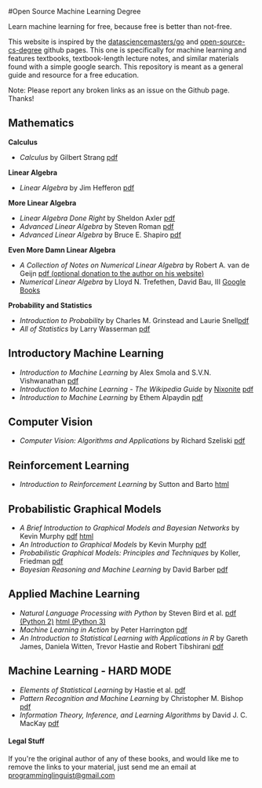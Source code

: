 #Open Source Machine Learning Degree

Learn machine learning for free, because free is better than not-free.

This website is inspired by the <a href='https://github.com/datasciencemasters/go'>datasciencemasters/go</a> and <a href='https://github.com/mvillaloboz/open-source-cs-degree'>open-source-cs-degree</a> github pages. This one is specifically for machine learning and features textbooks, textbook-length lecture notes, and similar materials found with a simple google search. This repository is meant as a general guide and resource for a free education. 

Note: Please report any broken links as an issue on the Github page. Thanks!

## Mathematics

**Calculus**

  * *Calculus* by Gilbert Strang <a href='http://ocw.mit.edu/ans7870/resources/Strang/Edited/Calculus/Calculus.pdf'>pdf</a>

**Linear Algebra**

  * *Linear Algebra* by Jim Hefferon <a href='http://joshua.smcvt.edu/linearalgebra/'>pdf</a>

**More Linear Algebra**

  * *Linear Algebra Done Right* by Sheldon Axler <a href='http://fetweb.ju.edu.jo/staff/EE/jrahhal/PDF/sc%20-%20Linear%20Algebra%20Done%20Right.pdf'>pdf</a>
  * *Advanced Linear Algebra* by Steven Roman <a href='http://ksu.edu.sa/sites/py/ar/mpy/departments/math/learnResources/ResourceCenter/Documents/Advanced%20Linear%20Algebra%20-%20Steven%20Roman.pdf'>pdf</a>
  * *Advanced Linear Algebra* by Bruce E. Shapiro <a href='http://beshapiro.com/math462/462notes.pdf'>pdf</a>

**Even More Damn Linear Algebra**

  * *A Collection of Notes on Numerical Linear Algebra* by Robert A. van de Geijn <a href='http://www.cs.utexas.edu/users/flame/Notes/NotesOnNLA.pdf'>pdf (optional donation to the author on his website)</a>
  * *Numerical Linear Algebra* by Lloyd N. Trefethen, David Bau, III <a href='https://books.google.com/books?id=bj-Lu6zjWbEC&pg=PA8&source=gbs_toc_r&cad=3#v=onepage&q&f=false'>Google Books</a>

**Probability and Statistics**

  * *Introduction to Probability* by Charles M. Grinstead and Laurie Snell<a href='https://www.dartmouth.edu/~chance/teaching_aids/books_articles/probability_book/amsbook.mac.pdf'>pdf</a>
  * *All of Statistics* by Larry Wasserman <a href='http://www.ic.unicamp.br/~wainer/cursos/1s2013/ml/livro.pdf'>pdf</a>


## Introductory Machine Learning

  * *Introduction to Machine Learning* by Alex Smola and S.V.N. Vishwanathan <a href='http://alex.smola.org/drafts/thebook.pdf'>pdf</a>
  * *Introduction to Machine Learning - The Wikipedia Guide* by <a href='https://github.com/Nixonite'>Nixonite</a> <a href='https://github.com/Nixonite/open-source-machine-learning-degree/raw/master/Introduction%20to%20Machine%20Learning%20-%20Wikipedia.pdf'>pdf</a>
  * *Introduction to Machine Learning* by Ethem Alpaydin <a href='http://stp.lingfil.uu.se/~santinim/ml/2014/Alpaydin2010_IntroductionToMl_2ed.pdf'>pdf</a>

## Computer Vision

  * *Computer Vision: Algorithms and Applications* by Richard Szeliski <a href='http://szeliski.org/Book/drafts/SzeliskiBook_20100903_draft.pdf'>pdf</a>

## Reinforcement Learning 

  * *Introduction to Reinforcement Learning* by Sutton and Barto <a href='http://webdocs.cs.ualberta.ca/~sutton/book/the-book.html'>html</a>

## Probabilistic Graphical Models

  * *A Brief Introduction to Graphical Models and Bayesian Networks* by Kevin Murphy <a href='http://www.cs.ubc.ca/~murphyk/Bayes/bayes_tutorial.pdf'>pdf</a> <a href='http://www.cs.ubc.ca/~murphyk/Bayes/bnintro.html'>html</a>
  * *An Introduction to Graphical Models* by Kevin Murphy <a href='http://www.cs.ubc.ca/~murphyk/Papers/intro_gm.pdf'>pdf</a>
  * *Probabilistic Graphical Models: Principles and Techniques* by Koller, Friedman <a href='http://vk.com/doc168073_304660839?hash=39a33dd8aa6b141d8a&dl=b667454bc650f66cc0'>pdf</a>
  * *Bayesian Reasoning and Machine Learning* by David Barber <a href='http://web4.cs.ucl.ac.uk/staff/D.Barber/textbook/090310.pdf'>pdf</a>

## Applied Machine Learning

  * *Natural Language Processing with Python* by Steven Bird et al. <a href='http://victoria.lviv.ua/html/fl5/NaturalLanguageProcessingWithPython.pdf' >pdf (Python 2)</a> <a href='http://www.nltk.org/book/'> html (Python 3)</a>
  * *Machine Learning in Action* by Peter Harrington <a href='http://www2.ift.ulaval.ca/~chaib/IFT-4102-7025/public_html/Fichiers/Machine_Learning_in_Action.pdf'>pdf</a>
  * *An Introduction to Statistical Learning with Applications in R* by Gareth James, Daniela Witten, Trevor Hastie and Robert Tibshirani <a href='http://www-bcf.usc.edu/~gareth/ISL/ISLR%20Fourth%20Printing.pdf'>pdf</a>

## Machine Learning - HARD MODE

  * *Elements of Statistical Learning* by Hastie et al. <a href='http://statweb.stanford.edu/~tibs/ElemStatLearn/'>pdf</a>
  * *Pattern Recognition and Machine Learning* by Christopher M. Bishop <a href='http://www.rmki.kfki.hu/~banmi/elte/Bishop%20-%20Pattern%20Recognition%20and%20Machine%20Learning.pdf'>pdf</a>
  * *Information Theory, Inference, and Learning Algorithms* by David J. C. MacKay <a href='http://www.inference.phy.cam.ac.uk/itprnn/book.pdf'>pdf</a>

#### Legal Stuff
If you're the original author of any of these books, and would like me to remove the links to your material, just send me an email at programminglinguist@gmail.com
